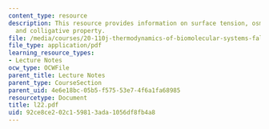 ```yaml
---
content_type: resource
description: This resource provides information on surface tension, osmotic pressure
  and colligative property.
file: /media/courses/20-110j-thermodynamics-of-biomolecular-systems-fall-2005/92ce8ce202c159813ada1056df8fb4a8_l22.pdf
file_type: application/pdf
learning_resource_types:
- Lecture Notes
ocw_type: OCWFile
parent_title: Lecture Notes
parent_type: CourseSection
parent_uid: 4e6e18bc-05b5-f575-53e7-4f6a1fa68985
resourcetype: Document
title: l22.pdf
uid: 92ce8ce2-02c1-5981-3ada-1056df8fb4a8
---
```

